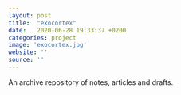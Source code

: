 ```yaml
---
layout: post
title:  "exocortex"
date:   2020-06-28 19:33:37 +0200
categories: project
image: 'exocortex.jpg'
website: ''
source: ''
---
```


An archive repository of notes, articles and drafts.
